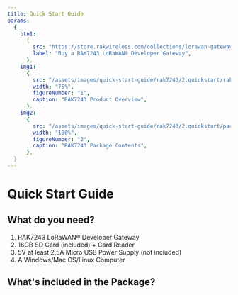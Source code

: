 ```yaml
---
title: Quick Start Guide
params:
  {
    btn1:
      {
        src: "https://store.rakwireless.com/collections/lorawan-gateways-concentrators/products/rak7243c-pilot-gateway?variant=26682434224228",
        label: "Buy a RAK7243 LoRaWAN® Developer Gateway",
      },
    img1:
      {
        src: "/assets/images/quick-start-guide/rak7243/2.quickstart/rak7243_overview2.jpg",
        width: "75%",
        figureNumber: "1",
        caption: "RAK7243 Product Overview",
      },
    img2:
      {
        src: "/assets/images/quick-start-guide/rak7243/2.quickstart/package.jpg",
        width: "100%",
        figureNumber: "2",
        caption: "RAK7243 Package Contents",
      },
  }
---
```


# Quick Start Guide

<!-- ![RAK7244](./images/rak7244-1.jpg) -->

<rk-img :params="$page.frontmatter.params.img1" />

## What do you need?
1. RAK7243 LoRaWAN® Developer Gateway
2. 16GB SD Card (included) + Card Reader
3. 5V at least 2.5A Micro USB Power Supply (not included)
4. A Windows/Mac OS/Linux Computer

<rk-btn :params="$page.frontmatter.params.btn1" />

## What's included in the Package? 

<rk-img :params="$page.frontmatter.params.img2" />
